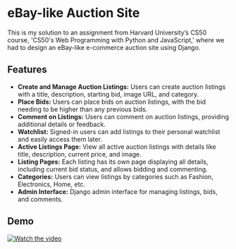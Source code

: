 # eBay-like Auction Site

This is my solution to an assignment from Harvard University’s CS50 course, 'CS50's Web Programming with Python and JavaScript,' where we had to design an eBay-like e-commerce auction site using Django.

## Features

- **Create and Manage Auction Listings:** Users can create auction listings with a title, description, starting bid, image URL, and category.
- **Place Bids:** Users can place bids on auction listings, with the bid needing to be higher than any previous bids.
- **Comment on Listings:** Users can comment on auction listings, providing additional details or feedback.
- **Watchlist:** Signed-in users can add listings to their personal watchlist and easily access them later.
- **Active Listings Page:** View all active auction listings with details like title, description, current price, and image.
- **Listing Pages:** Each listing has its own page displaying all details, including current bid status, and allows bidding and commenting.
- **Categories:** Users can view listings by categories such as Fashion, Electronics, Home, etc.
- **Admin Interface:** Django admin interface for managing listings, bids, and comments.

## Demo
[![Watch the video](https://mariannebm.com/img/github/youtube-video-commerce.jpg)](https://youtu.be/kwKLr3imOpk)
